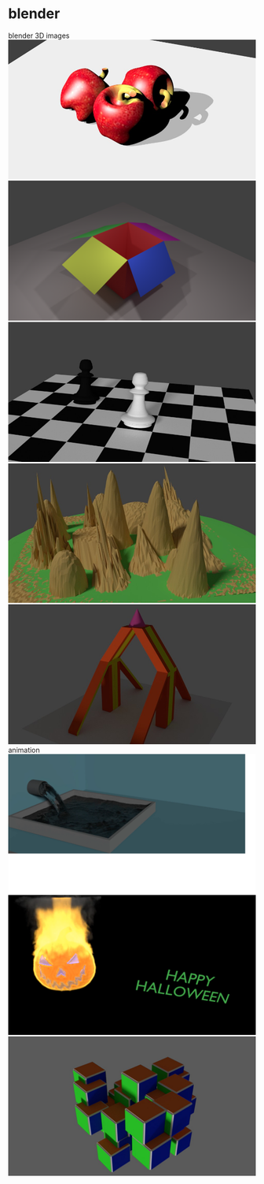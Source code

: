 # blender
blender 3D images
![](apple.jpg)
![](cartoon1.png)
![](chess.jpg)
![](landscape.jpg)
![](mirror.jpg)
animation
[![watch this video](water.png)](https://youtu.be/g6wvx9H3BdM)
[![](halloween.jpg)](https://youtu.be/fvJbgI1veM4)
[![](cube.png)](https://youtu.be/a3AYM-34UJ8)
